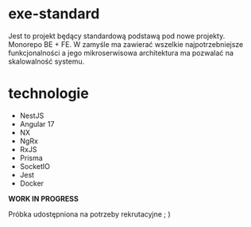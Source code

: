 # exe-standard

Jest to projekt będący standardową podstawą pod nowe projekty. Monorepo BE + FE. 
W zamyśle ma zawierać wszelkie najpotrzebniejsze funkcjonalności a jego mikroserwisowa architektura ma pozwalać na skalowalność systemu. 


# technologie
 - NestJS
 - Angular 17
 - NX
 - NgRx
 - RxJS
 - Prisma
 - SocketIO
 - Jest
 - Docker




**WORK IN PROGRESS**

Próbka udostępniona na potrzeby rekrutacyjne ; )
 
